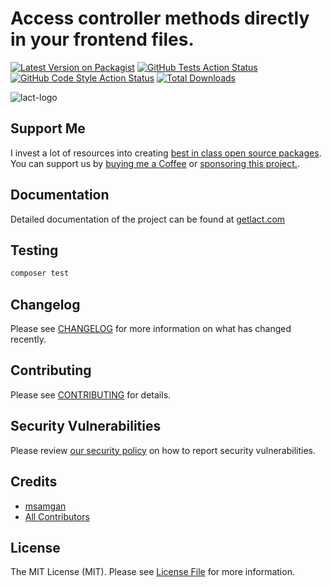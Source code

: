 # Access controller methods directly in your frontend files.

[![Latest Version on Packagist](https://img.shields.io/packagist/v/msamgan/lact.svg?style=flat-square)](https://packagist.org/packages/msamgan/lact)
[![GitHub Tests Action Status](https://img.shields.io/github/actions/workflow/status/msamgan/lact/run-tests.yml?branch=main&label=tests&style=flat-square)](https://github.com/msamgan/lact/actions?query=workflow%3Arun-tests+branch%3Amain)
[![GitHub Code Style Action Status](https://img.shields.io/github/actions/workflow/status/msamgan/lact/fix-php-code-style-issues.yml?branch=main&label=code%20style&style=flat-square)](https://github.com/msamgan/lact/actions?query=workflow%3A"Fix+PHP+code+style+issues"+branch%3Amain)
[![Total Downloads](https://img.shields.io/packagist/dt/msamgan/lact.svg?style=flat-square)](https://packagist.org/packages/msamgan/lact)


![lact-logo](https://github.com/user-attachments/assets/2d30f287-b967-4696-b384-cabf1f2e1575)


## Support Me

I invest a lot of resources into creating [best in class open source packages](https://msamgan.com/projects).
You can support us by [buying me a Coffee](https://ko-fi.com/msamgan)
or [sponsoring this project.](https://github.com/sponsors/msamgan).

## Documentation

Detailed documentation of the project can be found at [getlact.com](https://getlact.com/)

## Testing

```bash
composer test
```

## Changelog

Please see [CHANGELOG](CHANGELOG.md) for more information on what has changed recently.

## Contributing

Please see [CONTRIBUTING](CONTRIBUTING.md) for details.

## Security Vulnerabilities

Please review [our security policy](../../security/policy) on how to report security vulnerabilities.

## Credits

- [msamgan](https://github.com/msamgan)
- [All Contributors](../../contributors)

## License

The MIT License (MIT). Please see [License File](LICENSE.md) for more information.
